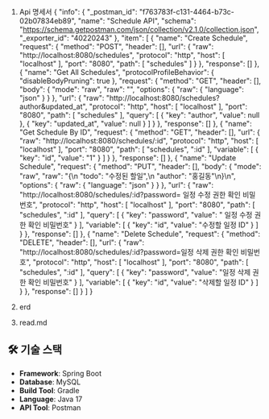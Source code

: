 1. Api 명세서
{
"info": {
"_postman_id": "f763783f-c131-4464-b73c-02b07834eb89",
"name": "Schedule API",
"schema": "https://schema.getpostman.com/json/collection/v2.1.0/collection.json",
"_exporter_id": "40220243"
},
"item": [
{
"name": "Create Schedule",
"request": {
"method": "POST",
"header": [],
"url": {
"raw": "http://localhost:8080/schedules",
"protocol": "http",
"host": [
"localhost"
],
"port": "8080",
"path": [
"schedules"
]
}
},
"response": []
},
{
"name": "Get All Schedules",
"protocolProfileBehavior": {
"disableBodyPruning": true
},
"request": {
"method": "GET",
"header": [],
"body": {
"mode": "raw",
"raw": "",
"options": {
"raw": {
"language": "json"
}
}
},
"url": {
"raw": "http://localhost:8080/schedules?author&updated_at",
"protocol": "http",
"host": [
"localhost"
],
"port": "8080",
"path": [
"schedules"
],
"query": [
{
"key": "author",
"value": null
},
{
"key": "updated_at",
"value": null
}
]
}
},
"response": []
},
{
"name": "Get Schedule By ID",
"request": {
"method": "GET",
"header": [],
"url": {
"raw": "http://localhost:8080/schedules/:id",
"protocol": "http",
"host": [
"localhost"
],
"port": "8080",
"path": [
"schedules",
":id"
],
"variable": [
{
"key": "id",
"value": "1"
}
]
}
},
"response": []
},
{
"name": "Update Schedule",
"request": {
"method": "PUT",
"header": [],
"body": {
"mode": "raw",
"raw": "{\n    \"todo\": \"수정된 할일\",\n    \"author\": \"홍길동\"\n}\n",
"options": {
"raw": {
"language": "json"
}
}
},
"url": {
"raw": "http://localhost:8080/schedules/:id?password= 일정 수정 권한 확인 비밀번호",
"protocol": "http",
"host": [
"localhost"
],
"port": "8080",
"path": [
"schedules",
":id"
],
"query": [
{
"key": "password",
"value": " 일정 수정 권한 확인 비밀번호"
}
],
"variable": [
{
"key": "id",
"value": "수정할 일정 ID"
}
]
}
},
"response": []
},
{
"name": "Delete Schedule",
"request": {
"method": "DELETE",
"header": [],
"url": {
"raw": "http://localhost:8080/schedules/:id?password=일정 삭제 권한 확인 비밀번호",
"protocol": "http",
"host": [
"localhost"
],
"port": "8080",
"path": [
"schedules",
":id"
],
"query": [
{
"key": "password",
"value": "일정 삭제 권한 확인 비밀번호"
}
],
"variable": [
{
"key": "id",
"value": "삭제할 일정 ID"
}
]
}
},
"response": []
}
]
}
2. erd

3. read.md
## 🛠 기술 스택
- **Framework**: Spring Boot
- **Database**: MySQL
- **Build Tool**: Gradle
- **Language**: Java 17
- **API Tool**: Postman

